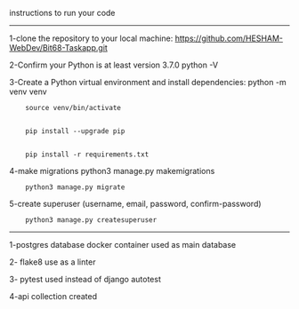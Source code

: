 instructions to run your code
*****************************

1-clone the repository to your local machine:
		https://github.com/HESHAM-WebDev/Bit68-Taskapp.git
		
		
2-Confirm your Python is at least version 3.7.0
		python -V
		
		
3-Create a Python virtual environment and install dependencies:
		python -m venv venv
		
		
		source venv/bin/activate
		
		
		pip install --upgrade pip
		
		
		pip install -r requirements.txt
		
		
4-make migrations
		python3 manage.py makemigrations
		
		python3 manage.py migrate
		
		
5-create superuser (username, email, password, confirm-password)
		
		python3 manage.py createsuperuser
		
***********************************************************************************
1-postgres database docker container used as main database

2- flake8 use as a linter

3- pytest used instead of django autotest

4-api collection created
	
		
		


